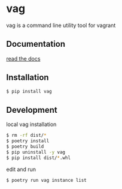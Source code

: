 # vag
vag is a command line utility tool for vagrant

## Documentation
[read the docs](https://vag.readthedocs.io/en/latest/index.html)

## Installation
```bash
$ pip install vag
```

## Development
local vag installation
```bash
$ rm -rf dist/*
$ poetry install
$ poetry build
$ pip uninstall -y vag
$ pip install dist/*.whl
```

edit and run 
```bash
$ poetry run vag instance list
```

